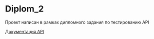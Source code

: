 # Diplom_2
Проект написан в рамках дипломного задания по тестированию API

[Документация API](https://code.s3.yandex.net/qa-automation-engineer/python-full/diploma/api-documentation.pdf?etag=3403196b527ca03259bfd0cb41163a89)